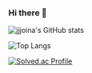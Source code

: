 ### Hi there 👋

![jjjoina's GitHub stats](https://github-readme-stats.vercel.app/api?username=jjjoina&show_icons=true&theme=default)

![Top Langs](https://github-readme-stats.vercel.app/api/top-langs/?username=jjjoina)

[![Solved.ac Profile](http://mazassumnida.wtf/api/generate_badge?boj=ihnhwa8362)](https://solved.ac/ihnhwa8362)

<!--
**jjjoina/jjjoina** is a ✨ _special_ ✨ repository because its `README.md` (this file) appears on your GitHub profile.

Here are some ideas to get you started:

- 🔭 I’m currently working on ...
- 🌱 I’m currently learning ...
- 👯 I’m looking to collaborate on ...
- 🤔 I’m looking for help with ...
- 💬 Ask me about ...
- 📫 How to reach me: ...
- 😄 Pronouns: ...
- ⚡ Fun fact: ...
-->
